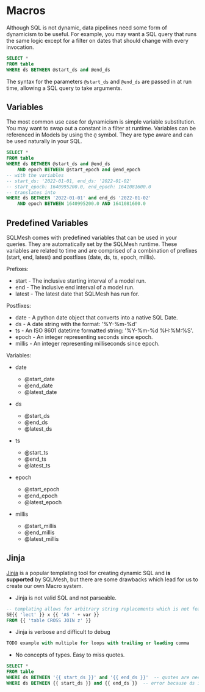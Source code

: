 # Macros

Although SQL is not dynamic, data pipelines need some form of dynamicism to be useful. For example, you may want a SQL query that runs the same logic except for a filter on dates that should change with every invocation.

```sql linenums="1"
SELECT *
FROM table
WHERE ds BETWEEN @start_ds and @end_ds
```

The syntax for the parameters `@start_ds` and `@end_ds` are passed in at run time, allowing a SQL query to take arguments.

## Variables
The most common use case for dynamicism is simple variable substitution. You may want to swap out a constant in a filter at runtime. Variables can be referenced in Models by using the `@` symbol. They are type aware and can be used naturally in your SQL.

```sql linenums="1"
SELECT *
FROM table
WHERE ds BETWEEN @start_ds and @end_ds
    AND epoch BETWEEN @start_epoch and @end_epoch
-- with the variables
-- start_ds: '2022-01-01, end_ds: '2022-01-02'
-- start_epoch: 1640995200.0, end_epoch: 1641081600.0
-- translates into
WHERE ds BETWEEN '2022-01-01' and end_ds '2022-01-02'
    AND epoch BETWEEN 1640995200.0 AND 1641081600.0
```

## Predefined Variables
SQLMesh comes with predefined variables that can be used in your queries. They are automatically set by the SQLMesh runtime. These variables are related to time and are comprised of a combination of prefixes (start, end, latest) and postfixes (date, ds, ts, epoch, millis).

Prefixes:

* start - The inclusive starting interval of a model run.
* end - The inclusive end interval of a model run.
* latest - The latest date that SQLMesh has run for.

Postfixes:

* date - A python date object that converts into a native SQL Date.
* ds - A date string with the format: '%Y-%m-%d'
* ts - An ISO 8601 datetime formatted string: '%Y-%m-%d %H:%M:%S'.
* epoch - An integer representing seconds since epoch.
* millis - An integer representing milliseconds since epoch.

Variables:

* date
    * @start_date
    * @end_date
    * @latest_date

* ds
    * @start_ds
    * @end_ds
    * @latest_ds

* ts
    * @start_ts
    * @end_ts
    * @latest_ts

* epoch
    * @start_epoch
    * @end_epoch
    * @latest_epoch

* millis
    * @start_millis
    * @end_millis
    * @latest_millis

## Jinja
[Jinja](https://jinja.palletsprojects.com/en/3.1.x/) is a popular templating tool for creating dynamic SQL and **is supported** by SQLMesh, but there are some drawbacks which lead for us to create our own Macro system.

* Jinja is not valid SQL and not parseable.
```sql linenums="1"
-- templating allows for arbitrary string replacements which is not feasible to parse
SE{{ 'lect' }} x {{ 'AS ' + var }}
FROM {{ 'table CROSS JOIN z' }}
```

* Jinja is verbose and difficult to debug
```sql linenums="1"
TODO example with multiple for loops with trailing or leading comma
```
* No concepts of types. Easy to miss quotes.

```sql linenums="1"
SELECT *
FROM table
WHERE ds BETWEEN '{{ start_ds }}' and '{{ end_ds }}'  -- quotes are needed
WHERE ds BETWEEN {{ start_ds }} and {{ end_ds }}  -- error because ds is a string
```

